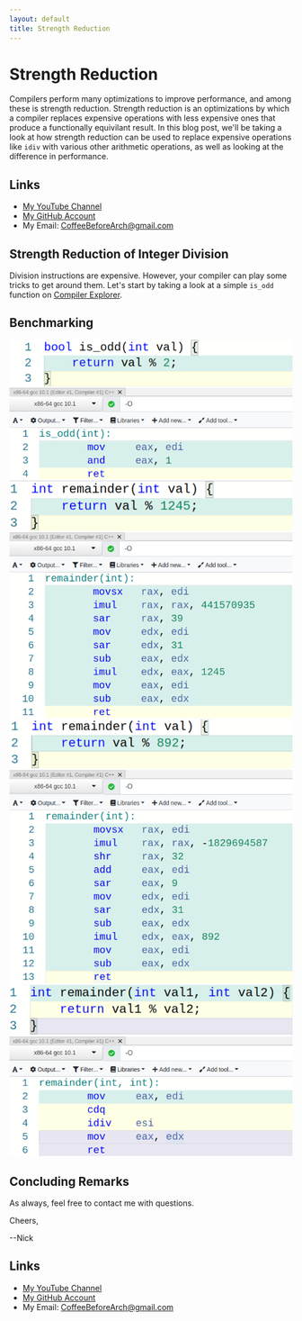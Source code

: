 ```yaml
---
layout: default
title: Strength Reduction
---
```


# Strength Reduction

Compilers perform many optimizations to improve performance, and among these is strength reduction. Strength reduction is an optimizations by which a compiler replaces expensive operations with less expensive ones that produce a functionally equivilant result. In this blog post, we'll be taking a look at how strength reduction can be used to replace expensive operations like `idiv` with various other arithmetic operations, as well as looking at the difference in performance.

## Links

- [My YouTube Channel](https://www.youtube.com/channel/UCsi5-meDM5Q5NE93n_Ya7GA?view_as=subscriber)
- [My GitHub Account](https://github.com/CoffeeBeforeArch)
- My Email: CoffeeBeforeArch@gmail.com

## Strength Reduction of Integer Division

Division instructions are expensive. However, your compiler can play some tricks to get around them. Let's start by taking a look at a simple `is_odd` function on [Compiler Explorer](https://godbolt.org/).  

## Benchmarking

![assert test_enabled](/assets/strength_reduction/is_odd.png)
![assert test_enabled](/assets/strength_reduction/is_odd_asm.png)
![assert test_enabled](/assets/strength_reduction/remainder.png)
![assert test_enabled](/assets/strength_reduction/remainder_asm.png)
![assert test_enabled](/assets/strength_reduction/remainder_diff.png)
![assert test_enabled](/assets/strength_reduction/remainder_diff_asm.png)
![assert test_enabled](/assets/strength_reduction/remainder_div.png)
![assert test_enabled](/assets/strength_reduction/remainder_div_asm.png)

## Concluding Remarks

As always, feel free to contact me with questions.

Cheers,

--Nick

## Links

- [My YouTube Channel](https://www.youtube.com/channel/UCsi5-meDM5Q5NE93n_Ya7GA?view_as=subscriber)
- [My GitHub Account](https://github.com/CoffeeBeforeArch)
- My Email: CoffeeBeforeArch@gmail.com
